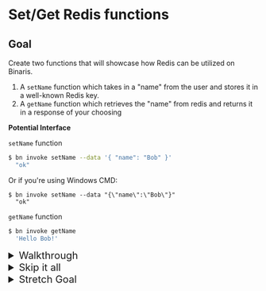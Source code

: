 # Set/Get Redis functions
## Goal

Create two functions that will showcase how Redis can be utilized on Binaris.
 
1. A `setName` function which takes in a "name" from the user and stores it in a well-known Redis key.
1. A `getName` function which retrieves the "name" from redis and returns it in a response of your choosing

__Potential Interface__

`setName` function
```bash
$ bn invoke setName --data '{ "name": "Bob" }'
  "ok"
```
Or if you're using Windows CMD:
```shell
$ bn invoke setName --data "{\"name\":\"Bob\"}"
  "ok"
```

`getName` function
```bash
$ bn invoke getName
  'Hello Bob!'
```

<details><summary  style='font-size:20px'>Walkthrough</b></summary>

We know that we need to create two functions, one for setting our name and another for getting that name. With this in mind, let's start by creating our `setName` function.

```bash
$ bn create node8 setName
```

Before we can start implementing the logic to a set a name, we should first update the generated `binaris.yml` so the function has access to our Redis credentials at runtime.

```diff
> binaris.yml
---
     executionModel: concurrent
     runtime: node8
+    env:
+      REDIS_PORT:
+      REDIS_HOST:
+      REDIS_PASSWORD:
```

<details><summary>About "env"</b></summary>

> Functions declared in your `binaris.yml` can specify keys & values that should be available as env variables when the function is invoked. When a key is specified but the value is omitted, `bn deploy` will attempt to inject a local environment variable with the key name. For more info visit our [docs](https://github.com/binaris/binaris#storing-secrets-and-other-configuration-parameters).

</details>

Next, let's jump into the code.

We need a method of communicating with Redis from our function. This could be accomplished using RESP(REdis Serialization Protocol) over TCP, but fortunately the [ioredis](https://www.npmjs.com/package/ioredis) npm package is available to save us time.

```diff
> function.js
---
 'use strict';

+const Redis = require('ioredis');
```

Next, we utilize `ioredis` to create a client based on the credentials we just added in our `binaris.yml`.


```diff
> function.js
---
 const Redis = require('ioredis');

+const client = new Redis({
+  host: process.env.REDIS_HOST,
+  port: process.env.REDIS_PORT,
+  password: process.env.REDIS_PASSWORD,
+});
```

> Note: By creating our Redis client at the file scope, we guarantee that a single client will be used for all subsequent invocations.

Now, let's create a variable `KEY` which will be used for our `setName` operation.


```diff
> function.js
---
 const client = new Redis({
   host: process.env.REDIS_HOST,
   port: process.env.REDIS_PORT,
   password: process.env.REDIS_PASSWORD,
 });
+ 
+const KEY = 'name';
```

Finally, let's modify the auto-generated `exports.handler` to `set` the input value at `KEY`.

```diff
> function.js
---
 exports.handler = async (body, context) => {
   const name = context.request.query.name || body.name || 'World';
+  await client.set(KEY, name);
-  return `Hello ${name}!`;
+  return 'ok';
 };
```

`setName` is a done deal. Now we need a way to retrieve a previously set name. Let's go back to our `binaris.yml` and add a second function `getName`.

```diff
> binaris.yml
---
     env:
       REDIS_PORT:
       REDIS_HOST:
       REDIS_PASSWORD:
+  getName:
+    file: function.js
+    entrypoint: getName
+    executionModel: concurrent
+    runtime: node8
+    env:
+      REDIS_PORT:
+      REDIS_HOST:
+      REDIS_PASSWORD:
```

> Note: Because we have two Binaris functions defined in the same file our "getName" can't use "handler" as the entrypoint.

As a final change to our `function.js`, we'll add our `getName` handler.

```diff
> function.js
---
   await client.set(KEY, name);
   return 'ok';
 };
+
+exports.getName = async (body) => {
+  const name = await client.get(KEY);
+  return `Hello ${name}!`;
+};
```

Before we can deploy our new functions we need to install the `ioredis` package we depend on.

```bash
$ npm install ioredis --save
$ bn deploy setName && bn deploy getName
```

Let's try it out

```bash
$ bn invoke setName --data '{ "name": "Bob" }'
  'ok'
$ bn invoke getName
  'Hello Bob!'
```

<details><summary>Final state function.js</summary>


```JavaScript
'use strict';

const Redis = require('ioredis');

const client = new Redis({
  host: process.env.REDIS_HOST,
  port: process.env.REDIS_PORT,
  password: process.env.REDIS_PASSWORD,
});

const KEY = 'name';

exports.handler = async (body, context) => {
  const name = context.request.query.name || body.name || 'World';
  await client.set(KEY, name);
  return 'ok';
};

exports.getName = async (body) => {
  const name = await client.get(KEY);
  return `Hello ${name}!`;
};
```

</details>


<details><summary>Final state binaris.yml</summary>

```YAML
functions:
  setName:
    file: function.js
    entrypoint: handler
    executionModel: concurrent
    runtime: node8
    env:
      REDIS_PORT:
      REDIS_HOST:
      REDIS_PASSWORD:
  getName:
    file: function.js
    entrypoint: getName
    executionModel: concurrent
    runtime: node8
    env:
      REDIS_PORT:
      REDIS_HOST:
      REDIS_PASSWORD:
```

</details>


</details>


<details><summary  style='font-size:20px'>Skip it all</b></summary>

```bash
$ bn deploy setName && bn deploy getName
$ bn invoke setName --data '{ "name": "Bob" }'
  'ok'
$ bn invoke getName
  'Hello Bob!'
```

</details>



<details><summary  style='font-size:20px'>Stretch Goal</b></summary>

Instead of specifically setting the "name" key, create set and get functions which allow the invoker to specify a key

__Potential Interface__

`set` function
```bash
$ bn invoke set --data '{ "key": "name", "value": "Jim" }'
  'Jim'
```

`get` function
```bash
$ bn invoke get --data '{ "key": "name" }'
  'Hello Jim!'
```

</details>

